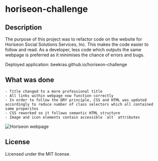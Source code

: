 # horiseon-challenge

## Description 

The purpose of this project was to refactor code on the website for Horiseon Social Solutions Services, Inc. This makes the code easier to follow and read. As a developer, less code which outputs the same webpage is preferred as it minimises the chance of errors and bugs. 

Deployed application: beekras.github.io/horiseon-challenge

## What was done

    - Title changed to a more professional title
    - All links within webpage now function correctly
    - In order to follow the DRY principle, CSS and HTML was updated accordingly to reduce number of class selectors which all contained same properites 
    - CSS reworked so it follows semantic HTML structure 
    - Image and icon elements contain accessible `alt` attributes


![Horiseon webpage](..assets/images/READNEscreenshot.png)


## License

Licensed under the MIT license.